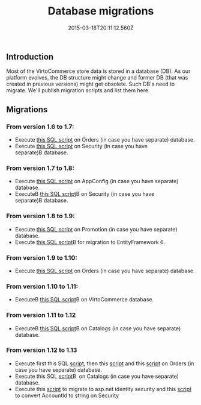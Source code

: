 ﻿---
title: Database migrations
description: Database migrations
layout: docs
date: 2015-03-18T20:11:12.560Z
priority: 10
---
## Introduction

Most of the VirtoCommerce store data is stored in a database (DB). As our platform evolves, the DB structure might change and former DB (that was created in previous versions) might get obsolete. Such DB's need to migrate. We'll publish migration scripts and list them here.

## Migrations

### From version 1.6 to 1.7:

* Execute <a href="../../assets/files/OrdersMigration_1_7.sql">this SQL script</a> on Orders (in case you have separate) database.
* Execute <a href="../../assets/files/SecurityMigration_1_7.sql">this SQL script</a> on Security (in case you have separate)В database.

### From version 1.7 to 1.8:

* Execute <a href="../../assets/files/AppConfigMigration_1_8.sql">this SQL script</a> on AppConfig (in case you have separate) database.
* ExecuteВ <a href="../../assets/files/SecurityMigration_1_8.sql">this SQL script</a>В on Security (in case you have separate)В database.

### From version 1.8 to 1.9:

* Execute <a href="../../assets/files/PromotionMigration_1_9.sql">this SQL script</a> on Promotion (in case you have separate) database.
* Execute <a href="../../assets/files/MigrateFromEF5toEF6.sql">this SQL script</a>В for migration to EntityFramework 6.

### From version 1.9 to 1.10:

* Execute <a href="../../assets/files/OrderTotals_1_10.sql">this SQL script</a> on Orders (in case you have separate) database.

### From version 1.10 to 1.11:

* ExecuteВ <a href="../../assets/files/Stored procedures_1_11.sql">this SQL script</a>В on VirtoCommerce database.

### From version 1.11 to 1.12

* ExecuteВ <a href="../../assets/files/EditorialReviewLocale_SeoTriggers_1_12.sql">this SQL script</a>В on Catalogs (in case you have separate) database.

### From version 1.12 to 1.13

* Execute first this SQL <a href="../../assets/files/LineItemWeightAndParent_1.13.sql">script</a>, then this <a href="../../assets/files/ShipmentOptions_1.13.sql">script</a> and this <a href="../../assets/files/Indexes_1.13.sql">script</a> on Orders (in case you have separate) database.
* Execute this SQL <a href="../../assets/files/OptionalPropertySet_1.13.sql">script</a>В  on Catalogs (in case you have separate) database.
* Execute this <a href="../../assets/files/MigrateToIndentitySecurity.sql">script</a> to migrate to asp.net identity security and this <a href="../../assets/files/AccountIdToString_1.13.sql">script</a> to convert AccountId to string on Security
